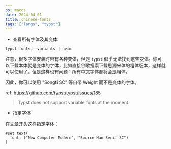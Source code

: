 ```yaml
---
os: macos
date: 2024-04-01
title: chinese-fonts
tags: ["langs", "typst"]
---
```

- 查看所有字体及其变体

```
typst fonts --variants | nvim
```

注意，很多字体安装时带有各种变体，但是 `typst` 似乎无法找到这些变体。你可以下载本体就是变体的字体，比如直接谷歌搜索下载思源宋体的粗体版本，这样就可以使用了。但是这样也有问题：所有中文字体都将会是粗体。

因此，你可以使用 "Songti SC" 等自带 Weight 而不是变体的字体。

ref: https://github.com/typst/typst/issues/185

> Typst does not support variable fonts at the moment.

- 指定字体

在文章开头这样指定字体：

```typst
#set text(
  font: ("New Computer Modern", "Source Han Serif SC")
)
```

